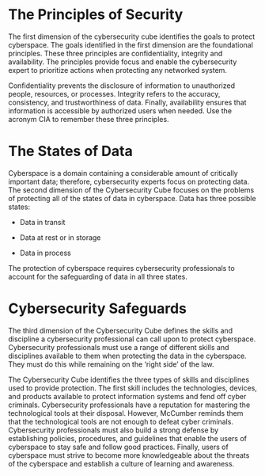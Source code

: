 The Principles of Security
==========================

The first dimension of the cybersecurity cube identifies the goals to protect cyberspace. The goals identified in the first dimension are the foundational principles. These three principles are confidentiality, integrity and availability. The principles provide focus and enable the cybersecurity expert to prioritize actions when protecting any networked system.

Confidentiality prevents the disclosure of information to unauthorized people, resources, or processes. Integrity refers to the accuracy, consistency, and trustworthiness of data. Finally, availability ensures that information is accessible by authorized users when needed. Use the acronym CIA to remember these three principles.

The States of Data
==================

Cyberspace is a domain containing a considerable amount of critically important data; therefore, cybersecurity experts focus on protecting data. The second dimension of the Cybersecurity Cube focuses on the problems of protecting all of the states of data in cyberspace. Data has three possible states:

*   Data in transit

*   Data at rest or in storage

*   Data in process

The protection of cyberspace requires cybersecurity professionals to account for the safeguarding of data in all three states.

Cybersecurity Safeguards
========================

The third dimension of the Cybersecurity Cube defines the skills and discipline a cybersecurity professional can call upon to protect cyberspace. Cybersecurity professionals must use a range of different skills and disciplines available to them when protecting the data in the cyberspace. They must do this while remaining on the ‘right side’ of the law.

The Cybersecurity Cube identifies the three types of skills and disciplines used to provide protection. The first skill includes the technologies, devices, and products available to protect information systems and fend off cyber criminals. Cybersecurity professionals have a reputation for mastering the technological tools at their disposal. However, McCumber reminds them that the technological tools are not enough to defeat cyber criminals. Cybersecurity professionals must also build a strong defense by establishing policies, procedures, and guidelines that enable the users of cyberspace to stay safe and follow good practices. Finally, users of cyberspace must strive to become more knowledgeable about the threats of the cyberspace and establish a culture of learning and awareness.
